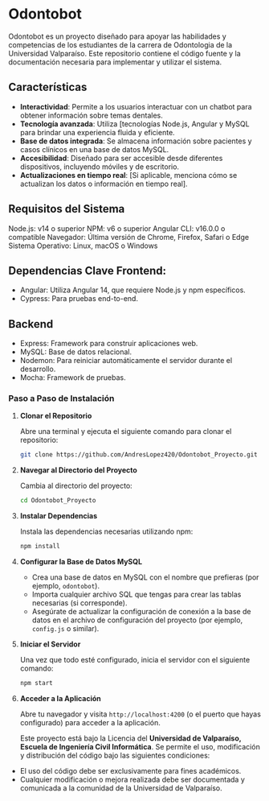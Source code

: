 # Odontobot

Odontobot es un proyecto diseñado para apoyar las habilidades y competencias de los estudiantes de la carrera de Odontologia de la Universidad Valparaíso. Este repositorio contiene el código fuente y la documentación necesaria para implementar y utilizar el sistema.

## Características

- **Interactividad**: Permite a los usuarios interactuar con un chatbot para obtener información sobre temas dentales.
- **Tecnología avanzada**: Utiliza [tecnologías Node.js, Angular y MySQL para brindar una experiencia fluida y eficiente.
- **Base de datos integrada**: Se almacena información sobre pacientes y casos clínicos en una base de datos MySQL.
- **Accesibilidad**: Diseñado para ser accesible desde diferentes dispositivos, incluyendo móviles y de escritorio.
- **Actualizaciones en tiempo real**: [Si aplicable, menciona cómo se actualizan los datos o información en tiempo real].
  
## Requisitos del Sistema

Node.js: v14 o superior
NPM: v6 o superior
Angular CLI: v16.0.0 o compatible
Navegador: Última versión de Chrome, Firefox, Safari o Edge
Sistema Operativo: Linux, macOS o Windows

## Dependencias Clave Frontend:
- Angular: Utiliza Angular 14, que requiere Node.js y npm específicos.
- Cypress: Para pruebas end-to-end.

## Backend
- Express: Framework para construir aplicaciones web.
- MySQL: Base de datos relacional.
- Nodemon: Para reiniciar automáticamente el servidor durante el desarrollo.
- Mocha: Framework de pruebas.

### Paso a Paso de Instalación

1. **Clonar el Repositorio**

   Abre una terminal y ejecuta el siguiente comando para clonar el repositorio:

   ```bash
   git clone https://github.com/AndresLopez420/Odontobot_Proyecto.git
   ```

2. **Navegar al Directorio del Proyecto**

   Cambia al directorio del proyecto:

   ```bash
   cd Odontobot_Proyecto
   ```

3. **Instalar Dependencias**

   Instala las dependencias necesarias utilizando npm:

   ```bash
   npm install
   ```

4. **Configurar la Base de Datos MySQL**

   - Crea una base de datos en MySQL con el nombre que prefieras (por ejemplo, `odontobot`).
   - Importa cualquier archivo SQL que tengas para crear las tablas necesarias (si corresponde).
   - Asegúrate de actualizar la configuración de conexión a la base de datos en el archivo de configuración del proyecto (por ejemplo, `config.js` o similar).

5. **Iniciar el Servidor**

   Una vez que todo esté configurado, inicia el servidor con el siguiente comando:

   ```bash
   npm start
   ```

6. **Acceder a la Aplicación**

   Abre tu navegador y visita `http://localhost:4200` (o el puerto que hayas configurado) para acceder a la aplicación.

   Este proyecto está bajo la Licencia del **Universidad de Valparaíso, Escuela de Ingeniería Civil Informática**. Se permite el uso, modificación y distribución del código bajo las siguientes condiciones:

- El uso del código debe ser exclusivamente para fines académicos.
- Cualquier modificación o mejora realizada debe ser documentada y comunicada a la comunidad de la Universidad de Valparaíso.